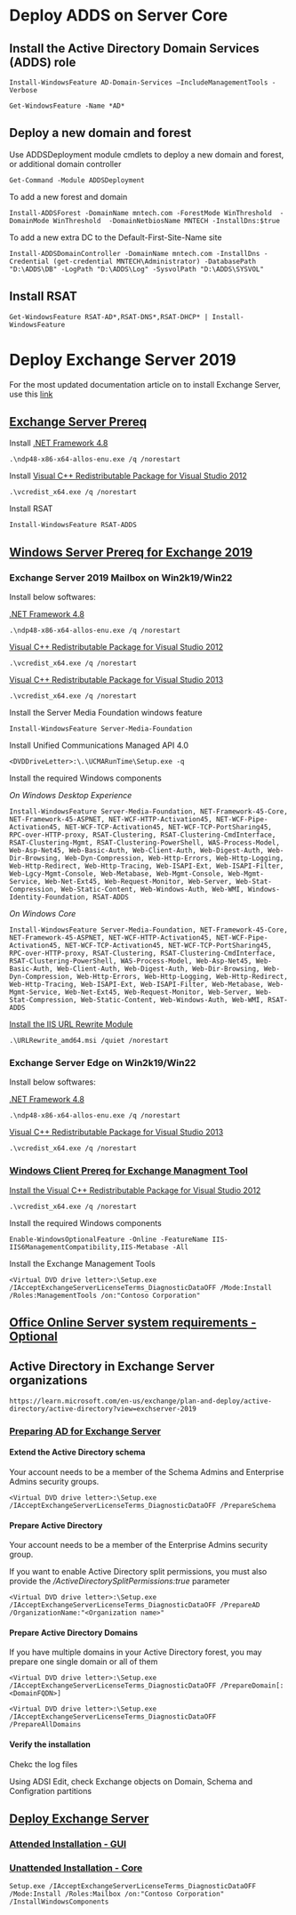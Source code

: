 
# Deploy ADDS on Server Core

## Install the Active Directory Domain Services (ADDS) role
```
Install-WindowsFeature AD-Domain-Services –IncludeManagementTools -Verbose
```
```
Get-WindowsFeature -Name *AD*
```

## Deploy a new domain and forest

Use ADDSDeployment module cmdlets to deploy a new domain and forest, or additional domain controller

```
Get-Command -Module ADDSDeployment
```

To add a new forest and domain

```
Install-ADDSForest -DomainName mntech.com -ForestMode WinThreshold  -DomainMode WinThreshold  -DomainNetbiosName MNTECH -InstallDns:$true
```

To add a new extra DC to the Default-First-Site-Name site

```
Install-ADDSDomainController -DomainName mntech.com -InstallDns -Credential (get-credential MNTECH\Administrator) -DatabasePath "D:\ADDS\DB" -LogPath "D:\ADDS\Log" -SysvolPath "D:\ADDS\SYSVOL"
```

## Install RSAT

```
Get-WindowsFeature RSAT-AD*,RSAT-DNS*,RSAT-DHCP* | Install-WindowsFeature
```

# Deploy Exchange Server 2019

For the most updated documentation article on to install Exchange Server, use this [link](https://learn.microsoft.com/en-us/exchange/exchange-server?view=exchserver-2019)

## [Exchange Server Prereq](https://learn.microsoft.com/en-us/exchange/plan-and-deploy/prerequisites?view=exchserver-2019#exchange-2019-prerequisites-for-preparing-active-directory)
    

Install [.NET Framework 4.8](https://download.visualstudio.microsoft.com/download/pr/014120d7-d689-4305-befd-3cb711108212/0fd66638cde16859462a6243a4629a50/ndp48-x86-x64-allos-enu.exe)

```
.\ndp48-x86-x64-allos-enu.exe /q /norestart

```

        

Install [Visual C++ Redistributable Package for Visual Studio 2012](https://www.microsoft.com/download/details.aspx?id=30679)

```
.\vcredist_x64.exe /q /norestart
```


Install RSAT

```
Install-WindowsFeature RSAT-ADDS
```


## [Windows Server Prereq for Exchange 2019](https://learn.microsoft.com/en-us/exchange/plan-and-deploy/prerequisites?view=exchserver-2019#windows-server-2019--windows-server-2022-prerequisites-for-exchange-2019)

    


### Exchange Server 2019 Mailbox on Win2k19/Win22

Install below softwares:

[.NET Framework 4.8](https://download.visualstudio.microsoft.com/download/pr/014120d7-d689-4305-befd-3cb711108212/0fd66638cde16859462a6243a4629a50/ndp48-x86-x64-allos-enu.exe)

```
.\ndp48-x86-x64-allos-enu.exe /q /norestart
```   

[Visual C++ Redistributable Package for Visual Studio 2012](https://www.microsoft.com/download/details.aspx?id=30679)

```
.\vcredist_x64.exe /q /norestart
```

[Visual C++ Redistributable Package for Visual Studio 2013](https://support.microsoft.com/help/4032938/update-for-visual-c-2013-redistributable-package)  

```
.\vcredist_x64.exe /q /norestart
```


Install the Server Media Foundation windows feature

```
Install-WindowsFeature Server-Media-Foundation
```

Install Unified Communications Managed API 4.0

```
<DVDDriveLetter>:\.\UCMARunTime\Setup.exe -q
```

Install the required Windows components

_On Windows Desktop Experience_

```
Install-WindowsFeature Server-Media-Foundation, NET-Framework-45-Core, NET-Framework-45-ASPNET, NET-WCF-HTTP-Activation45, NET-WCF-Pipe-Activation45, NET-WCF-TCP-Activation45, NET-WCF-TCP-PortSharing45, RPC-over-HTTP-proxy, RSAT-Clustering, RSAT-Clustering-CmdInterface, RSAT-Clustering-Mgmt, RSAT-Clustering-PowerShell, WAS-Process-Model, Web-Asp-Net45, Web-Basic-Auth, Web-Client-Auth, Web-Digest-Auth, Web-Dir-Browsing, Web-Dyn-Compression, Web-Http-Errors, Web-Http-Logging, Web-Http-Redirect, Web-Http-Tracing, Web-ISAPI-Ext, Web-ISAPI-Filter, Web-Lgcy-Mgmt-Console, Web-Metabase, Web-Mgmt-Console, Web-Mgmt-Service, Web-Net-Ext45, Web-Request-Monitor, Web-Server, Web-Stat-Compression, Web-Static-Content, Web-Windows-Auth, Web-WMI, Windows-Identity-Foundation, RSAT-ADDS
```

_On Windows Core_
```
Install-WindowsFeature Server-Media-Foundation, NET-Framework-45-Core, NET-Framework-45-ASPNET, NET-WCF-HTTP-Activation45, NET-WCF-Pipe-Activation45, NET-WCF-TCP-Activation45, NET-WCF-TCP-PortSharing45, RPC-over-HTTP-proxy, RSAT-Clustering, RSAT-Clustering-CmdInterface, RSAT-Clustering-PowerShell, WAS-Process-Model, Web-Asp-Net45, Web-Basic-Auth, Web-Client-Auth, Web-Digest-Auth, Web-Dir-Browsing, Web-Dyn-Compression, Web-Http-Errors, Web-Http-Logging, Web-Http-Redirect, Web-Http-Tracing, Web-ISAPI-Ext, Web-ISAPI-Filter, Web-Metabase, Web-Mgmt-Service, Web-Net-Ext45, Web-Request-Monitor, Web-Server, Web-Stat-Compression, Web-Static-Content, Web-Windows-Auth, Web-WMI, RSAT-ADDS
```        
        
[Install the IIS URL Rewrite Module](https://www.iis.net/downloads/microsoft/url-rewrite)

```
.\URLRewrite_amd64.msi /quiet /norestart
```



### Exchange Server Edge on Win2k19/Win22

Install below softwares:

[.NET Framework 4.8](https://download.visualstudio.microsoft.com/download/pr/014120d7-d689-4305-befd-3cb711108212/0fd66638cde16859462a6243a4629a50/ndp48-x86-x64-allos-enu.exe)

```
.\ndp48-x86-x64-allos-enu.exe /q /norestart
```

[Visual C++ Redistributable Package for Visual Studio 2013](https://support.microsoft.com/help/4032938/update-for-visual-c-2013-redistributable-package)  

```
.\vcredist_x64.exe /q /norestart
```


### [Windows Client Prereq for Exchange Managment Tool](https://learn.microsoft.com/en-us/exchange/plan-and-deploy/prerequisites?view=exchserver-2019#windows-client-prerequisites-for-the-exchange-2019-management-tools)
  
[Install the Visual C++ Redistributable Package for Visual Studio 2012](https://www.microsoft.com/download/details.aspx?id=30679)

```
.\vcredist_x64.exe /q /norestart
```    

Install the required Windows components

```
Enable-WindowsOptionalFeature -Online -FeatureName IIS-IIS6ManagementCompatibility,IIS-Metabase -All
```    

Install the Exchange Management Tools
```
<Virtual DVD drive letter>:\Setup.exe /IAcceptExchangeServerLicenseTerms_DiagnosticDataOFF /Mode:Install /Roles:ManagementTools /on:"Contoso Corporation"

```
        


## [Office Online Server system requirements - Optional](https://learn.microsoft.com/en-us/exchange/plan-and-deploy/install-office-online-server?view=exchserver-2019#office-online-server-system-requirements)

    

              

## Active Directory in Exchange Server organizations

    https://learn.microsoft.com/en-us/exchange/plan-and-deploy/active-directory/active-directory?view=exchserver-2019

### [Preparing AD for Exchange Server](https://learn.microsoft.com/en-us/exchange/plan-and-deploy/prepare-ad-and-domains?view=exchserver-2019)

    


#### Extend the Active Directory schema

Your account needs to be a member of the Schema Admins and Enterprise Admins security groups.

```
<Virtual DVD drive letter>:\Setup.exe /IAcceptExchangeServerLicenseTerms_DiagnosticDataOFF /PrepareSchema
```

#### Prepare Active Directory

Your account needs to be a member of the Enterprise Admins security group.

If you want to enable Active Directory split permissions, you must also provide the _/ActiveDirectorySplitPermissions:true_ parameter

```
<Virtual DVD drive letter>:\Setup.exe /IAcceptExchangeServerLicenseTerms_DiagnosticDataOFF /PrepareAD /OrganizationName:"<Organization name>"

```

#### Prepare Active Directory Domains

If you have multiple domains in your Active Directory forest, you may prepare one single domain or all of them

```
<Virtual DVD drive letter>:\Setup.exe /IAcceptExchangeServerLicenseTerms_DiagnosticDataOFF /PrepareDomain[:<DomainFQDN>]

<Virtual DVD drive letter>:\Setup.exe /IAcceptExchangeServerLicenseTerms_DiagnosticDataOFF /PrepareAllDomains
```

#### Verify the installation

Chekc the log files

Using ADSI Edit, check Exchange objects on Domain, Schema and Configration partitions




## [Deploy Exchange Server](https://learn.microsoft.com/en-us/exchange/plan-and-deploy/deploy-new-installations/deploy-new-installations?view=exchserver-2019)

    

### [Attended Installation - GUI](https://learn.microsoft.com/en-us/exchange/plan-and-deploy/deploy-new-installations/install-mailbox-role?view=exchserver-2019)


### [Unattended Installation - Core](https://learn.microsoft.com/en-us/exchange/plan-and-deploy/deploy-new-installations/unattended-installs?view=exchserver-2019)  

```
Setup.exe /IAcceptExchangeServerLicenseTerms_DiagnosticDataOFF /Mode:Install /Roles:Mailbox /on:"Contoso Corporation" /InstallWindowsComponents
```
